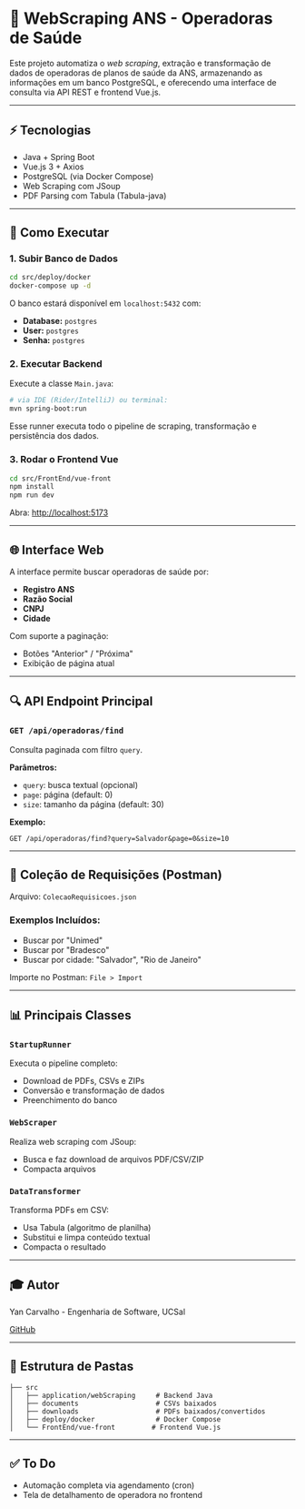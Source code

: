 # 🏥 WebScraping ANS - Operadoras de Saúde

Este projeto automatiza o *web scraping*, extração e transformação de dados de operadoras de planos de saúde da ANS, armazenando as informações em um banco PostgreSQL, e oferecendo uma interface de consulta via API REST e frontend Vue.js.

---

## ⚡ Tecnologias

- Java + Spring Boot
- Vue.js 3 + Axios
- PostgreSQL (via Docker Compose)
- Web Scraping com JSoup
- PDF Parsing com Tabula (Tabula-java)

---

## 🚀 Como Executar

### 1. Subir Banco de Dados

```bash
cd src/deploy/docker
docker-compose up -d
```

O banco estará disponível em `localhost:5432` com:

- **Database:** `postgres`
- **User:** `postgres`
- **Senha:** `postgres`

### 2. Executar Backend

Execute a classe `Main.java`:

```bash
# via IDE (Rider/IntelliJ) ou terminal:
mvn spring-boot:run
```

Esse runner executa todo o pipeline de scraping, transformação e persistência dos dados.

### 3. Rodar o Frontend Vue

```bash
cd src/FrontEnd/vue-front
npm install
npm run dev
```

Abra: [http://localhost:5173](http://localhost:5173)

---

## 🌐 Interface Web

A interface permite buscar operadoras de saúde por:

- **Registro ANS**
- **Razão Social**
- **CNPJ**
- **Cidade**

Com suporte a paginação:

- Botões "Anterior" / "Próxima"
- Exibição de página atual

---

## 🔍 API Endpoint Principal

### `GET /api/operadoras/find`

Consulta paginada com filtro `query`.

**Parâmetros:**

- `query`: busca textual (opcional)
- `page`: página (default: 0)
- `size`: tamanho da página (default: 30)

**Exemplo:**

```
GET /api/operadoras/find?query=Salvador&page=0&size=10
```

---

## 📄 Coleção de Requisições (Postman)

Arquivo: `ColecaoRequisicoes.json`

### Exemplos Incluídos:

- Buscar por "Unimed"
- Buscar por "Bradesco"
- Buscar por cidade: "Salvador", "Rio de Janeiro"

Importe no Postman: `File > Import`

---

## 📊 Principais Classes

### `StartupRunner`

Executa o pipeline completo:

- Download de PDFs, CSVs e ZIPs
- Conversão e transformação de dados
- Preenchimento do banco

### `WebScraper`

Realiza web scraping com JSoup:

- Busca e faz download de arquivos PDF/CSV/ZIP
- Compacta arquivos

### `DataTransformer`

Transforma PDFs em CSV:

- Usa Tabula (algoritmo de planilha)
- Substitui e limpa conteúdo textual
- Compacta o resultado

---

## 🎓 Autor

Yan Carvalho - Engenharia de Software, UCSal

[GitHub](https://github.com/yancarvalho13)

---

## 📂 Estrutura de Pastas

```
├── src
│   ├── application/webScraping     # Backend Java
│   ├── documents                   # CSVs baixados
│   ├── downloads                   # PDFs baixados/convertidos
│   ├── deploy/docker               # Docker Compose
│   └── FrontEnd/vue-front         # Frontend Vue.js
```

---

## ✅ To Do

- Automação completa via agendamento (cron)
- Tela de detalhamento de operadora no frontend

